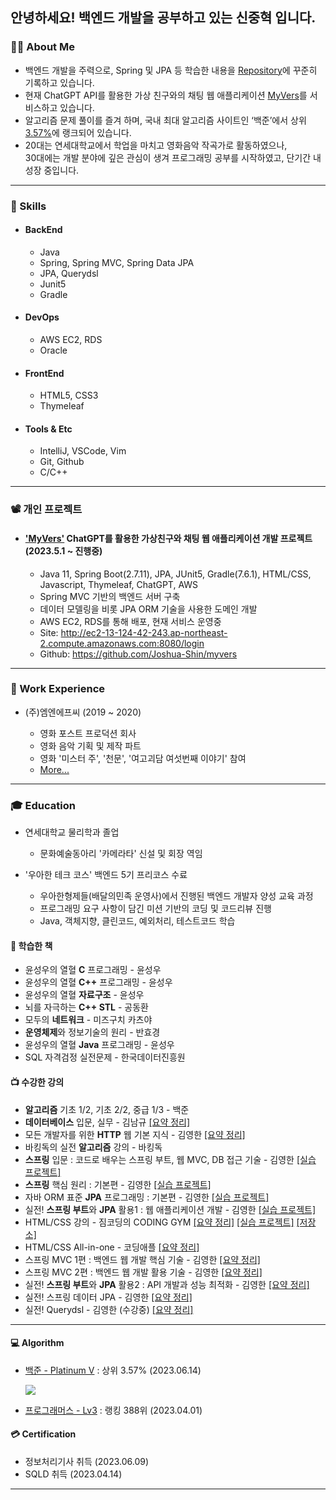 ## 안녕하세요! 백엔드 개발을 공부하고 있는 신중혁 입니다.

### 💁🏻 About Me
- 백엔드 개발을 주력으로, Spring 및 JPA 등 학습한 내용을 [Repository](https://github.com/Joshua-Shin#-%EC%88%98%EA%B0%95%ED%95%9C-%EA%B0%95%EC%9D%98)에 꾸준히 기록하고 있습니다.
- 현재 ChatGPT API를 활용한 가상 친구와의 채팅 웹 애플리케이션 [MyVers](http://ec2-13-124-42-243.ap-northeast-2.compute.amazonaws.com:8080/login)를 서비스하고 있습니다.
- 알고리즘 문제 풀이를 즐겨 하며, 국내 최대 알고리즘 사이트인 ‘백준’에서 상위 [3.57%]((https://solved.ac/profile/sjh910805))에 랭크되어 있습니다.
- 20대는 연세대학교에서 학업을 마치고 영화음악 작곡가로 활동하였으나, <br> 30대에는 개발 분야에 깊은 관심이 생겨 프로그래밍 공부를 시작하였고, 단기간 내 성장 중입니다.

-------

### 🔧 Skills
- #### BackEnd
  - Java
  - Spring, Spring MVC, Spring Data JPA
  - JPA, Querydsl
  - Junit5
  - Gradle
  
<!-- <img src="https://img.shields.io/badge/JAVA-007396?style=for-the-badge&logo=CoffeeScript&logoColor=white"> <img src="https://img.shields.io/badge/Spring-6DB33F?style=for-the-badge&logo=Spring&logoColor=white"> <img src="https://img.shields.io/badge/Spring Boot-6DB33F?style=for-the-badge&logo=SpringBoot&logoColor=white"> <img src="https://img.shields.io/badge/JPA-59666C?style=for-the-badge&logo=Hibernate&logoColor=white"> <img src="https://img.shields.io/badge/JUnit5-25A162?style=for-the-badge&logo=junit5&logoColor=white"> <img src="https://img.shields.io/badge/oracle sql-9F1D20?style=for-the-badge&logo=oracle&logoColor=white"> -->
- #### DevOps
  - AWS EC2, RDS
  - Oracle
<!--   - Nginx -->
<!--   - Linux -->

- #### FrontEnd
  - HTML5, CSS3
  - Thymeleaf
<!--   - HTML5, CSS3, Javascript -->
<!-- <img src="https://img.shields.io/badge/html-E34F26?style=for-the-badge&logo=html5&logoColor=white"> <img src="https://img.shields.io/badge/css-1572B6?style=for-the-badge&logo=css3&logoColor=white"> -->

<!-- #### Problem Solving
<img src="https://img.shields.io/badge/C++-00599C?style=for-the-badge&logo=cplusplus&logoColor=white"/>  -->

- #### Tools & Etc
  - IntelliJ, VSCode, Vim
  - Git, Github
  - C/C++
<!-- <img src="https://img.shields.io/badge/VSCode-007ACC?style=for-the-badge&logo=visualstudiocode&logoColor=white"/> <img src="https://img.shields.io/badge/IntelliJ-006600?style=for-the-badge&logo=intellijidea&logoColor=white"/> <img src="https://img.shields.io/badge/github-97979A?style=for-the-badge&logo=github&logoColor=white"/> <img src="https://img.shields.io/badge/SQL Developer-9F1D20?style=for-the-badge&logo=amazondynamodb&logoColor=white"/> 
 -->


-------

### 📽️ 개인 프로젝트
<!-- - #### TenHoursStudy 웹 사이트 개발 (2023.1.28 ~ 진행중)
  - Java 11, Spring Boot(2.7.8), JPA, Thymeleaf, HTML/CSS, Bootstrap(4.5)
  - 기획부터 개발, CI/CD까지 웹 개발의 전체 라이프 사이클을 경험하기 위해 진행
  - 깃허브 액션을 통해 Static 웹 사이트를 현재 호스팅 중
  - Java와 Spring Boot, Thymeleaf로 로컬에서 게시판 구현 완료
  - AWS에 서버를 옮기고 CI/CD로 구성 진행중
  - [More...](https://github.com/Joshua-Shin/TenHoursStudy) -->
  
- #### ['MyVers'](http://ec2-13-124-42-243.ap-northeast-2.compute.amazonaws.com:8080/login) ChatGPT를 활용한 가상친구와 채팅 웹 애플리케이션 개발 프로젝트 (2023.5.1 ~ 진행중)
  - Java 11, Spring Boot(2.7.11), JPA, JUnit5, Gradle(7.6.1), HTML/CSS, Javascript, Thymeleaf, ChatGPT, AWS
  - Spring MVC 기반의 백엔드 서버 구축
  - 데이터 모델링을 비롯 JPA ORM 기술을 사용한 도메인 개발
  - AWS EC2, RDS를 통해 배포, 현재 서비스 운영중
  - Site: http://ec2-13-124-42-243.ap-northeast-2.compute.amazonaws.com:8080/login
  - Github: https://github.com/Joshua-Shin/myvers

<!-- - #### SpringBoot와 JPA를 활용한 쇼핑몰 웹 애플리케이션 개발 (2023.1.5 ~ 2023.1.29)
  - Java 11, Spring Boot(2.7.7), JPA, JUnit4, H2, Lombok, Thymeleaf, HTML/CSS, Bootstrap(4.3.1)
  - SpringBoot와 JPA를 활용하여 쇼핑몰 웹 애플리케이션 개발
  - 회원, 상품, 주문 기능 구현
  - 이론적으로만 학습하였던 JPA를 개발에 적극 활용함으로서 실무적인 이해도를 높임
  - [More...](https://github.com/Joshua-Shin/jpashop) -->
  
  
-------

### 🏢 Work Experience
- (주)엠엔에프씨 (2019 ~ 2020)

  - 영화 포스트 프로덕션 회사
  - 영화 음악 기획 및 제작 파트
  - 영화 '미스터 주', '천문', '여고괴담 여섯번째 이야기' 참여 
  - <a href = "https://search.naver.com/search.naver?where=nexearch&sm=tab_etc&mra=bjky&x_csa=%7B%22fromUi%22%3A%22kb%22%7D&pkid=1&os=2996906&qvt=0&query=%EC%8B%A0%EC%A4%91%ED%98%81" target="_blank">More...</a>

-------

### 🎓 Education
- 연세대학교 물리학과 졸업
  - 문화예술동아리 '카메라타' 신설 및 회장 역임

- '우아한 테크 코스' 백엔드 5기 프리코스 수료
  - 우아한형제들(배달의민족 운영사)에서 진행된 백엔드 개발자 양성 교육 과정
  - 프로그래밍 요구 사항이 담긴 미션 기반의 코딩 및 코드리뷰 진행
  - Java, 객체지향, 클린코드, 예외처리, 테스트코드 학습

#### 📗 학습한 책
- 윤성우의 열혈 **C** 프로그래밍 - 윤성우
- 윤성우의 열혈 **C++** 프로그래밍 - 윤성우
- 윤성우의 열혈 **자료구조** - 윤성우
- 뇌를 자극하는 **C++ STL** - 공동환
- 모두의 **네트워크** - 미즈구치 카츠야
- **운영체제**와 정보기술의 원리 - 반효경
- 윤성우의 열혈 **Java** 프로그래밍 - 윤성우
- SQL 자격검정 실전문제 - 한국데이터진흥원
#### 📺 수강한 강의
- **알고리즘** 기초 1/2, 기초 2/2, 중급 1/3 - 백준
- **데이터베이스** 입문, 실무 - 김남규 [[요약 정리]](https://github.com/Joshua-Shin/DataBaseStudy)
- 모든 개발자를 위한 **HTTP** 웹 기본 지식 - 김영한 [[요약 정리]](https://github.com/Joshua-Shin/HttpStudy)
- 바킹독의 실전 **알고리즘** 강의 - 바킹독
- **스프링** 입문 : 코드로 배우는 스프링 부트, 웹 MVC, DB 접근 기술 - 김영한 [[실습 프로젝트]](https://github.com/Joshua-Shin/hello-spring)
- **스프링** 핵심 원리 : 기본편 - 김영한 [[실습 프로젝트]](https://github.com/Joshua-Shin/SpringStudy)
- 자바 ORM 표준 **JPA** 프로그래밍 : 기본편 - 김영한 [[실습 프로젝트]](https://github.com/Joshua-Shin/ex1-hello-jpa)
- 실전! **스프링 부트**와 **JPA** 활용1 : 웹 애플리케이션 개발 - 김영한 [[실습 프로젝트]](https://github.com/Joshua-Shin/jpashop)
- HTML/CSS 강의 - 짐코딩의 CODING GYM [[요약 정리]](https://github.com/Joshua-Shin/HtmlCssStudy) [[실습 프로젝트]](https://joshua-shin.github.io/TenHoursStudyHtml/) [[저장소]](https://github.com/Joshua-Shin/TenHoursStudyHtml)
- HTML/CSS All-in-one - 코딩애플 [[요약 정리]](https://github.com/Joshua-Shin/htmlcssstudy2)
- 스프링 MVC 1편 : 백엔드 웹 개발 핵심 기술 - 김영한 [[요약 정리]](https://github.com/Joshua-Shin/MvcStudy)
- 스프링 MVC 2편 : 백엔드 웹 개발 활용 기술 - 김영한 [[요약 정리]](https://github.com/Joshua-Shin/MvcStudy2)
- 실전! **스프링 부트**와 **JPA** 활용2 : API 개발과 성능 최적화 - 김영한 [[요약 정리]](https://github.com/Joshua-Shin/jpashop2)
- 실전! 스프링 데이터 JPA - 김영한 [[요약 정리]](https://github.com/Joshua-Shin/spring-data-jpa-study)
- 실전! Querydsl - 김영한 (수강중) [[요약 정리]](https://github.com/Joshua-Shin/querydsl-study)

-------

#### 💻 Algorithm
- [백준 - Platinum V](https://solved.ac/profile/sjh910805) : 상위 3.57% (2023.06.14)
     
     
     <img src="http://mazassumnida.wtf/api/v2/generate_badge?boj=sjh910805">
- [프로그래머스 - Lv3](https://career.programmers.co.kr/pr/sjh910805_1792) : 랭킹 388위 (2023.04.01)


#### 💳 Certification
- 정보처리기사 취득 (2023.06.09) <!-- 한국산업인력공단 -->
- SQLD 취득 (2023.04.14) <!-- 한국데이터산업진흥원 -->
<!-- - TOEIC 800 : 2021.11.05 --> <!-- 한국토익위원회 -->

-------
